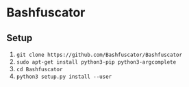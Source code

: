# Bashfuscator

## Setup

1. `git clone https://github.com/Bashfuscator/Bashfuscator`
2. `sudo apt-get install python3-pip python3-argcomplete`
3. `cd Bashfuscator`
4. `python3 setup.py install --user`
